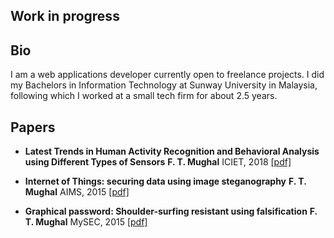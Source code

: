 ## Work in progress
## Bio

I am a web applications developer currently open to freelance projects. I did my Bachelors in Information Technology at Sunway University in Malaysia, following which I worked at a small tech firm for about 2.5 years.

## Papers

- **Latest Trends in Human Activity Recognition and Behavioral Analysis using Different Types of Sensors**
**F. T. Mughal**
ICIET, 2018
[\[pdf\]](https://fizatm.github.io/assets/trends_har_2018.pdf)


- **Internet of Things: securing data using image steganography**
**F. T. Mughal**
AIMS, 2015
[\[pdf\]](http://uksim.info/aims2015/CD/data/8675a310.pdf)

- **Graphical password: Shoulder-surfing resistant using falsification**
**F. T. Mughal**
MySEC, 2015
[\[pdf\]](https://www.researchgate.net/profile/Vahab_Iranmanesh/publication/305054123_Graphical_password_Shoulder-surfing_resistant_using_falsification/links/57d2ea1c08ae6399a38d9a6c/Graphical-password-Shoulder-surfing-resistant-using-falsification.pdf)
